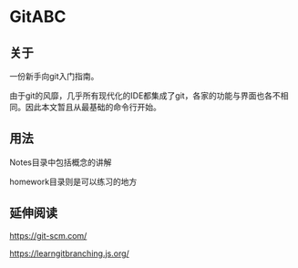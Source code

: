 # GitABC
## 关于
一份新手向git入门指南。

由于git的风靡，几乎所有现代化的IDE都集成了git，各家的功能与界面也各不相同。因此本文暂且从最基础的命令行开始。

## 用法
Notes目录中包括概念的讲解

homework目录则是可以练习的地方

## 延伸阅读
https://git-scm.com/

https://learngitbranching.js.org/
